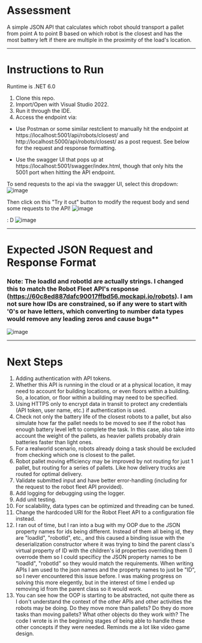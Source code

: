 # Assessment
 A simple JSON API that calculates which robot should transport a pallet from point A to point B based on which robot is the closest and has the most battery left if there are multiple in the proximity of the load's location.
<hr/>

# Instructions to Run
Runtime is .NET 6.0

1. Clone this repo.
2. Import/Open with Visual Studio 2022.
3. Run it through the IDE.
4. Access the endpoint via:
* Use Postman or some similar restclient to manually hit the endpoint at https://localhost:5001/api/robots/closest/ and http://localhost:5000/api/robots/closest/ as a post request. See below for the request and response formatting.

* Use the swagger UI that pops up at https://localhost:5001/swagger/index.html, though that only hits the 5001 port when hitting the API endpoint.

To send requests to the api via the swagger UI, select this dropdown:
![image](https://user-images.githubusercontent.com/1058149/197287673-9f2031dc-483a-4f7d-85fc-fc6baf14a48d.png)

Then click on this "Try it out" button to modify the request body and send some requests to the API!
![image](https://user-images.githubusercontent.com/1058149/197288064-db7bdc5c-1811-4c04-85f2-3bd41cec35d8.png)

: D
![image](https://user-images.githubusercontent.com/1058149/197288380-a0d9f590-16c1-4777-90f8-99fd293533b5.png)


<hr />

# Expected JSON Request and Response Format

### Note: The loadId and robotId are actually strings. I changed this to match the Robot Fleet API's response (https://60c8ed887dafc90017ffbd56.mockapi.io/robots). I am not sure how IDs are constrained, so if any were to start with '0's or have letters, which converting to number data types would remove any leading zeros and cause bugs**

![image](https://user-images.githubusercontent.com/1058149/197288651-ace631a1-63ca-4146-b34c-7952eb66654a.png)


<hr/>

# Next Steps
1. Adding authentication with API tokens.
2. Whether this API is running in the cloud or at a physical location, it may need to account for building locations, or even floors within a building. So, a location, or floor within a building may need to be specified.
3. Using HTTPS only to encrypt data in transit to protect any credentials (API token, user name, etc.) if authentication is used.
4. Check not only the battery life of the closest robots to a pallet, but also simulate how far the pallet needs to be moved to see if the robot has enough battery level left to complete the task. In this case, also take into account the weight of the pallets, as heavier pallets probably drain batteries faster than light ones.
5. For a realworld scenario, robots already doing a task should be excluded from checking which one is closest to the pallet.
6. Robot pallet moving efficiency may be improved by not routing for just 1 pallet, but routing for a series of pallets. Like how delivery trucks are routed for optimal delivery. 
7. Validate submitted input and have better error-handling (including for the request to the robot fleet API provided).
8. Add logging for debugging using the logger.
9. Add unit testing.
10. For scalability, data types can be optimized and threading can be tuned.
11. Change the hardcoded URI for the Robot Fleet API to a configuration file instead.
12. I ran out of time, but I ran into a bug with my OOP due to the JSON property names for ids being different. Instead of them all being id, they are "loadId", "robotId", etc., and this caused a binding issue with the deserialization constructor where it was trying to bind the parent class's virtual property of ID with the children's id properties overriding them (I overrode them so I could specificy the JSON property names to be "loadId", "robotId" so they would match the requirements. When writing APIs I am used to the json names and the property names to just be "ID", so I never encountered this issue before. I was making progress on solving this more elegently, but in the interest of time I ended up removing id from the parent class so it would work.
13. You can see how the OOP is starting to be abstracted, not quite there as I don't understand the context of the other APIs and other activities the robots may be doing. Do they move more than pallets? Do they do more tasks than moving pallets? What other objects do they work with? The code I wrote is in the beginning stages of being able to handle these other concepts if they were needed. Reminds me a lot like video game design.

